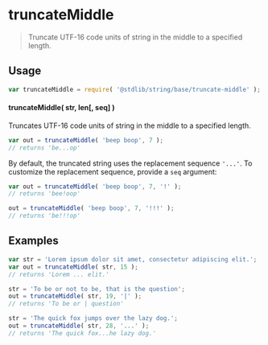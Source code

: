 <!--

@license Apache-2.0

Copyright (c) 2023 The Stdlib Authors.

Licensed under the Apache License, Version 2.0 (the "License");
you may not use this file except in compliance with the License.
You may obtain a copy of the License at

   http://www.apache.org/licenses/LICENSE-2.0

Unless required by applicable law or agreed to in writing, software
distributed under the License is distributed on an "AS IS" BASIS,
WITHOUT WARRANTIES OR CONDITIONS OF ANY KIND, either express or implied.
See the License for the specific language governing permissions and
limitations under the License.

-->

# truncateMiddle

> Truncate UTF-16 code units of string in the middle to a specified length.

<section class="usage">

## Usage

```javascript
var truncateMiddle = require( '@stdlib/string/base/truncate-middle' );
```

#### truncateMiddle( str, len\[, seq] )

Truncates UTF-16 code units of string in the middle to a specified length.

```javascript
var out = truncateMiddle( 'beep boop', 7 );
// returns 'be...op'
```

By default, the truncated string uses the replacement sequence `'...'`. To customize the replacement sequence, provide a `seq` argument:

```javascript
var out = truncateMiddle( 'beep boop', 7, '!' );
// returns 'bee!oop'

out = truncateMiddle( 'beep boop', 7, '!!!' );
// returns 'be!!!op'
```

</section>

<!-- /.usage -->

<section class="examples">

## Examples

<!-- eslint no-undef: "error" -->

```javascript
var str = 'Lorem ipsum dolor sit amet, consectetur adipiscing elit.';
var out = truncateMiddle( str, 15 );
// returns 'Lorem ... elit.'

str = 'To be or not to be, that is the question';
out = truncateMiddle( str, 19, '|' );
// returns 'To be or | question'

str = 'The quick fox jumps over the lazy dog.';
out = truncateMiddle( str, 28, '...' );
// returns 'The quick fox...he lazy dog.'
```

</section>

<!-- /.examples -->

<!-- Section for related `stdlib` packages. Do not manually edit this section, as it is automatically populated. -->

<section class="related">

</section>

<!-- /.related -->

<!-- Section for all links. Make sure to keep an empty line after the `section` element and another before the `/section` close. -->

<section class="links">

</section>

<!-- /.links -->
